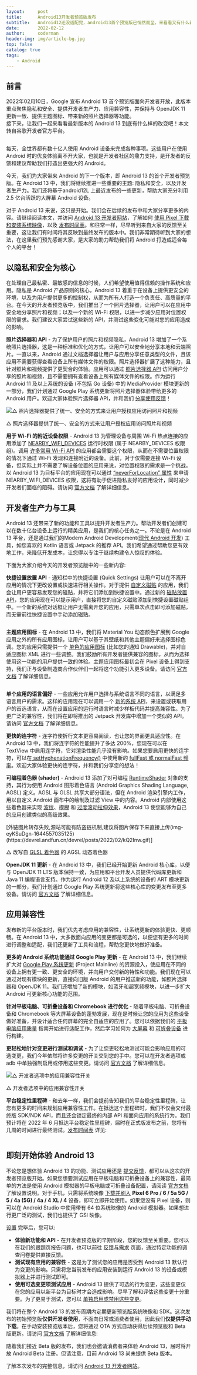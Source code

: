 ```yaml
---
layout:     post
title:      Android13开发者预览版发布
subtitle:   Android12还没适配完，android13首个预览版已悄然而至，来看看又有什么新特性吧
date:       2022-02-12
author:     coderman
header-img: img/article-bg.jpg
top: false
catalog: true 
tags:
    - Android
---
```


<h2><a id="前言"></a><strong>前言</strong></h2> 
2022年02月10日，Google 宣布 Android 13 首个预览版面向开发者开放，此版本重点聚焦隐私和安全、提供开发者生产力、应用兼容性，并保持与 OpenJDK 11 更新一致、提供主题图标、带来新的照片选择器等功能。<br>
接下来，让我们一起来看看最新版本的 Android 13 到底有什么样的改变吧！本文转自谷歌开发者官方平台。
<p><img src="https://img-blog.csdnimg.cn/img_convert/6f84c6da15331cb0b4e35ba1b8d4f307.png" alt="" /></p> 
<p>每天&#xff0c;全世界都有数十亿人使用 Android 设备来完成各种事项。这些用户在使用 Android 时的优良体验离不开大家&#xff0c;也就是开发者社区的鼎力支持&#xff0c;是开发者的反馈和建议帮助我们打造出更强大的 Android。</p> 
<p>今天&#xff0c;我们为大家带来 Android 的下一个版本&#xff0c;即 Android 13 的首个开发者预览版。在 Android 13 中&#xff0c;我们将继续推进一些重要的主题: 隐私和安全&#xff0c;以及开发者生产力。我们还将基于android12L 上最近发布的一些更新，帮助大家充分利用 2.5 亿台活跃的大屏幕 Android 设备。</p> 
<p>对于 Android 13 来说&#xff0c;这只是开始。我们会在后续的发布中和大家分享更多的内容。请继续阅读本文&#xff0c;并访问 <a href="https://developer.android.google.cn/about/versions/13">Android 13 开发者网站</a>&#xff0c;了解如何 <a href="https://developer.android.google.cn/about/versions/13/download">使用 Pixel 下载和安装系统映像</a>&#xff0c;以及 <a href="https://developer.android.google.cn/about/versions/13/overview#timeline">发布时间表</a>。和往常一样&#xff0c;尽早听到来自大家的反馈至关重要&#xff0c;这让我们有时间将其反映到最终发布的版本中。我们非常期待听到大家的想法&#xff0c;在这里我们预先感谢大家&#xff0c;是大家的助力帮助我们将 Android 打造成适合每个人的平台&#xff01;</p> 
<h2><a id="_10"></a><strong>以隐私和安全为核心</strong></h2> 
<p>在处理自己最私密、最敏感的信息的时候&#xff0c;人们希望使用值得信赖的操作系统和应用。隐私是 Android 产品原则的核心&#xff0c;Android 13 着重于在设备上提供更安全的环境&#xff0c;以及为用户提供更多的控制权&#xff0c;从而为所有人打造一个负责任、高质量的平台。在今天的开发者预览版中&#xff0c;我们推出了一个照片选择器&#xff0c;让用户可以在应用中安全地分享照片和视频&#xff1b;以及一个新的 Wi-Fi 权限&#xff0c;以进一步减少应用对位置权限的需求。我们建议大家尝试这些新的 API&#xff0c;并测试这些变化可能对您的应用造成的影响。</p> 
<p><strong>照片选择器和 API</strong> - 为了保护用户的照片和视频隐私&#xff0c;Android 13 增加了一个系统照片选择器&#xff0c;这是一种标准和优化的方式&#xff0c;让用户可以安全地分享本地和云端照片。一直以来&#xff0c;Android 通过文档选择器让用户与应用分享任意类型的文件&#xff0c;且该应用不需要获得查看设备上所有媒体文件的权限。照片选择器扩展了这种能力&#xff0c;且针对照片和视频提供了更契合的体验。应用可以通过 <a href="https://developer.android.google.cn/about/versions/13/features/photopicker">照片选择器 API</a> 访问用户分享的照片和视频&#xff0c;且不需要拥有查看设备上所有媒体文件的权限。作为运行 Android 11 及以上系统的设备 (不包括 Go 设备) 中的 MediaProvider 模块更新的一部分&#xff0c;我们计划通过 Google Play 系统更新将照片选择器体验带给更多的 Android 用户。欢迎大家体验照片选择器 API&#xff0c;并和我们 <a href="https://developer.android.google.cn/about/versions/13/feedback">分享使用反馈</a>&#xff01;</p> 
<p><img src="https://img-blog.csdnimg.cn/img_convert/ea8e60d27135660478ea88e46f6c242f.gif" alt="△ 照片选择器提供了统一、安全的方式来让用户授权应用访问照片和视频" /></p> 
<p>△ 照片选择器提供了统一、安全的方式来让用户授权应用访问照片和视频</p> 
<p><strong>用于 Wi-Fi 的附近设备权限</strong> - Android 13 为管理设备与周围 Wi-Fi 热点连接的应用添加了 <a href="https://developer.android.google.cn/reference/android/Manifest.permission.html#NEARBY_WIFI_DEVICES">NEARBY_WIFI_DEVICES</a> 运行时权限 (属于 NEARBY_DEVICES 权限组)。调用 <a href="https://developer.android.google.cn/about/versions/13/features/nearby-wifi-devices-permission#check-for-apis-that-require-permission">许多常用 Wi-Fi API</a> 的应用都会需要这个权限&#xff0c;从而在不需要位置权限的情况下通过 Wi-Fi 发现和连接附近的设备。此前&#xff0c;对于仅需要连接 Wi-Fi 设备&#xff0c;但实际上并不需要了解设备位置的应用来说&#xff0c;对位置权限的需求是一个挑战。以 Android 13 为目标平台的应用现在可以通过 <a href="https://developer.android.google.cn/reference/android/R.attr.html#usesPermissionFlags">“neverForLocation” 属性</a> 来申请 NEARBY_WIFI_DEVICES 权限&#xff0c;这将有助于促进隐私友好的应用设计&#xff0c;同时减少开发者们面临的阻碍。请访问 <a href="https://developer.android.google.cn/about/versions/13/behavior-changes-13#nearby-wifi-devices-permission">官方文档</a> 了解详细信息。</p> 
<h2><a id="_22"></a><strong>开发者生产力与工具</strong></h2> 
<p>Android 13 还带来了新的功能和工具以提升开发者生产力。帮助开发者们创建可以在数十亿台设备上运行的精美应用&#xff0c;是我们的核心任务之一。不论是在 Android 13 平台&#xff0c;还是通过我们的Modern Android Development(<a href="https://developer.android.google.cn/modern-android-development">现代 Android 开发</a>) 工具&#xff0c;如您喜欢的 Kotlin 语言或 Jetpack 的推荐 API。我们希望通过帮助您更有效地工作&#xff0c;来降低开发成本&#xff0c;让您得以专注于继续构建令人惊叹的体验。</p> 
<p>下面为大家介绍今天的开发者预览版中的一些新内容:</p> 
<p><strong>快捷设置放置 API</strong> - 通知栏中的快捷设置 (Quick Settings) 让用户可以在不离开应用的情况下更改设置或快速进行相关操作。对于提供 <a href="https://developer.android.google.cn/reference/android/service/quicksettings/TileService">自定义磁贴</a> 的应用&#xff0c;我们会让用户更容易发现您的磁贴&#xff0c;并将它们添加到快捷设置中。通过新的 <a href="https://developer.android.google.cn/reference/android/app/StatusBarManager#requestAddTileService%28android.content.ComponentName,%20java.lang.CharSequence,%20android.graphics.drawable.Icon,%20java.util.concurrent.Executor,%20java.util.function.Consumer%3Cjava.lang.Integer%3E%29">磁贴放置 API</a>&#xff0c;您的应用现在可以提示用户&#xff0c;直接将您的自定义磁贴添加到快捷设置磁贴组中。一个新的系统对话框让用户无需离开您的应用&#xff0c;只需单次点击即可添加磁贴&#xff0c;而无需前往快捷设置中手动添加磁贴。</p> 
<p><img src="https://img-blog.csdnimg.cn/img_convert/63791812fada80675dba90043f0daf34.png" alt="" /></p> 
<p><strong>主题应用图标</strong> - 在 Android 13 中&#xff0c;我们将 Material You 动态颜色扩展到 Google 应用之外的所有应用图标&#xff0c;让用户可以基于其壁纸和其他主题偏好来选择图标色调。您的应用只需提供一个 <a href="https://developer.android.google.cn/about/versions/13/features#themed-app-icon-specs">单色的应用图标</a> (比如您的通知 Drawable)&#xff0c;并对自适应图标 XML 进行一些调整。我们鼓励所有开发者提供兼容的图标&#xff0c;从而为选择使用这一功能的用户提供一致的体验。主题应用图标最初会在 Pixel 设备上得到支持&#xff0c;我们正与设备制造商合作伙伴们一起将这个功能引入更多设备。请访问 <a href="https://developer.android.google.cn/about/versions/13/features#themed-app-icons">官方文档</a> 了解详细信息。</p> 
<p><img src="https://img-blog.csdnimg.cn/img_convert/21acd83811966679a4888adde96f2609.png" alt="" /></p> 
<p><strong>单个应用的语言偏好</strong> - 一些应用允许用户选择与系统语言不同的语言&#xff0c;以满足多语言用户的需求。这样的应用现在可以调用一个 <a href="https://developer.android.google.cn/reference/android/app/LocaleManager">新的系统 API</a>&#xff0c;来设置或获取用户的首选语言&#xff0c;从而在设置应用的运行时语言时减少样板代码并提高兼容性。为了更广泛的兼容性&#xff0c;我们将在即将推出的 Jetpack 开发库中增加一个类似的 API。请访问 <a href="https://developer.android.google.cn/about/versions/13/features/app-languages">官方文档</a> 了解详细信息。</p> 
<p><strong>更快的连字符</strong> - 连字符使折行文本更容易阅读&#xff0c;也让您的界面更具适应性。在 Android 13 中&#xff0c;我们将连字符的性能提升了多达 200%&#xff0c;您现在可以在 TextView 中启用连字符&#xff0c;它对渲染性能几乎没有影响。如果您要启用更快的连字符&#xff0c;可以在<a href="https://developer.android.google.cn/reference/android/widget/TextView#setHyphenationFrequency%28int%29"> setHyphenationFrequency()</a> 中使用新的 <a href="https://developer.android.google.cn/reference/android/widget/TextView#attr_android:hyphenationFrequency">fullFast 或 normalFast 频率</a>。欢迎大家体验更快的连字符&#xff0c;并和我们分享您的想法&#xff01;</p> 
<p><strong>可编程着色器 (shader)</strong> - Android 13 添加了对可编程 <a href="https://developer.android.google.cn/reference/android/graphics/RuntimeShader">RuntimeShader</a> 对象的支持&#xff0c;其行为使用 Android 图形着色语言 (Android Graphics Shading Language, AGSL) 定义。AGSL 与 GLSL 共享大部分语法&#xff0c;但在 Android 渲染引擎内工作&#xff0c;用以自定义 Android 画布中的绘制及过滤 View 中的内容。Android 内部使用这些着色器来实现 <a href="https://cs.android.com/android/platform/superproject/&#43;/master:frameworks/base/graphics/java/android/graphics/drawable/RippleShader.java;l&#61;24?q&#61;RippleShader&amp;sq&#61;">波纹</a>、<a href="https://cs.android.com/android/platform/superproject/&#43;/master:frameworks/native/libs/renderengine/skia/filters/BlurFilter.cpp?q&#61;RuntimeShader&amp;ss&#61;android%2Fplatform%2Fsuperproject&amp;start&#61;21">模糊</a> 和 <a href="https://cs.android.com/android/platform/superproject/&#43;/master:frameworks/base/tests/HwAccelerationTest/src/com/android/test/hwui/StretchShaderActivity.java?q&#61;RuntimeShader&amp;ss&#61;android%2Fplatform%2Fsuperproject&amp;start&#61;11">过度滚动拉伸效果</a>&#xff0c;Android 13 使您能够为自己的应用创建类似的高级效果。</p> 
<p>[外链图片转存失败,源站可能有防盗链机制,建议将图片保存下来直接上传(img-eyKSuDgn-1644557035125)(https://devrel.andfun.cn/devrel/posts/2022/02/kQ2Inw.gif)]</p> 
<p>△ 改写自 <a href="https://twitter.com/notargs/status/1250468645030858753">GLSL 着色器</a> 的 AGSL 动态着色器</p> 
<p><strong>OpenJDK 11 更新</strong> - 在 Android 13 中&#xff0c;我们已经开始更新 Android 核心库&#xff0c;以便与 OpenJDK 11 LTS 版本保持一致&#xff0c;为应用和平台开发人员提供代码库更新和 Java 11 编程语言支持。作为运行 Android 12 及以上系统的设备的 ART 模块更新的一部分&#xff0c;我们计划通过 Google Play 系统更新将这些核心库的变更发布至更多设备。请访问 <a href="https://developer.android.google.cn/about/versions/13/features#core-libraries">官方文档</a> 了解详细信息。</p> 
<h2><a id="_48"></a><strong>应用兼容性</strong></h2> 
<p>发布新的平台版本时&#xff0c;我们优先考虑应用的兼容性&#xff0c;让系统更新的体验更快、更顺畅。在 Android 13 中&#xff0c;大多数面向应用的变更都是可选的&#xff0c;以便您有更多的时间进行调整和适配&#xff0c;我们还更新了工具和流程&#xff0c;帮助您更快地做好准备。</p> 
<p><strong>更多的 Android 系统功能通过 Google Play 更新</strong> - 在 Android 13 中&#xff0c;我们继续扩大对 <a href="https://android-developers.googleblog.com/2019/05/fresher-os-with-projects-treble-and-mainline.html">Google Play 系统更新</a> (Project Mainline) 的资源投入&#xff0c;使应用在不同的设备上拥有更一致、更安全的环境&#xff0c;并向用户交付新的特性和功能。我们现在可以通过对现有模块的更新&#xff0c;直接向旧版 Android 的用户推送新的功能&#xff0c;如照片选择器和 OpenJDK 11。我们还增加了新的模块&#xff0c;如蓝牙和超宽频模块&#xff0c;以进一步扩大 Android 可更新核心功能的范围。</p> 
<p><strong>针对平板电脑、可折叠设备和 Chromebook 进行优化</strong> - 随着平板电脑、可折叠设备和 Chromebook 等大屏幕设备的蓬勃发展&#xff0c;现在是时候让您的应用为这些设备做好准备&#xff0c;并设计适合任何屏幕的完全自适应的应用了。您可以依据我们的 <a href="https://developer.android.google.cn/docs/quality-guidelines/tablet-app-quality">平板电脑应用质量</a> 指南开始进行适配工作&#xff0c;然后学习如何为 <a href="https://developer.android.google.cn/guide/topics/large-screens/get-started-with-large-screens">大屏幕</a> 和 <a href="https://developer.android.google.cn/guide/topics/ui/foldables">可折叠设备</a> 进行构建。</p> 
<p><strong>更轻松地针对变更进行测试和调试</strong> - 为了让您更轻松地测试可能会影响应用的可选变更&#xff0c;我们今年依然将许多变更的开关交到您的手中。您可以在开发者选项或 adb 中单独强制启用或停用这些变更。请访问 <a href="https://developer.android.google.cn/about/versions/13/reference/compat-framework-changes">官方文档</a> 了解详细信息。</p> 
<p><img src="https://img-blog.csdnimg.cn/img_convert/8644afebf51d926977a93fea9e9ea020.png" alt="△ 开发者选项中的应用兼容性开关" /></p> 
<p>△ 开发者选项中的应用兼容性开关</p> 
<p><strong>平台稳定性里程碑</strong> - 和去年一样&#xff0c;我们会提前告知我们的平台稳定性里程碑&#xff0c;让您有更多的时间来规划应用兼容性工作。在抵达这个里程碑时&#xff0c;我们不仅会交付最终版 SDK/NDK API&#xff0c;而且还会锁定最终的内部 API 和面向应用的系统行为。我们预计将在 2022 年 6 月抵达平台稳定性里程碑&#xff0c;届时在正式版发布之前&#xff0c;您将有几周的时间进行最终测试。<a href="https://developer.android.google.cn/about/versions/13/overview">发布时间表</a> 详见:</p> 
<p><img src="https://img-blog.csdnimg.cn/img_convert/7bba34af7ab79109ee4ebcaaaa736e5e.png" alt="" /></p> 
<h2><a id="_Android_13_66"></a><strong>即刻开始体验 Android 13</strong></h2> 
<p>不论您是想体验 Android 13 的功能、测试应用还是 <a href="https://developer.android.google.cn/about/versions/13/feedback">提交反馈</a>&#xff0c;都可以从这次的开发者预览版开始。如果您想要测试应用在平板电脑和可折叠设备上的兼容性&#xff0c;最简单的方法是使用 Android 模拟器的平板电脑或可折叠设备配置&#xff0c;请阅读 <a href="https://developer.android.google.cn/about/versions/13/get">官方文档</a> 了解设置说明。对于手机&#xff0c;只需将系统映像 <a href="https://developer.android.google.cn/about/versions/13/download">下载并刷入</a> <strong>Pixel 6 Pro / 6 / 5a 5G / 5 / 4a (5G) / 4a / 4 XL / 4</strong> 设备&#xff0c;即可立即开始使用。如果您没有 Pixel 设备&#xff0c;则可以在 Android Studio 中使用带有 64 位系统映像的 Android 模拟器。如果想进行更广泛的测试&#xff0c;我们也提供了 GSI 映像。</p> 
<p><a href="https://developer.android.google.cn/about/versions/13/setup-sdk">设置</a> 完毕后&#xff0c;您可以:</p> 
<ul><li><strong>体验新功能和 API</strong> - 在开发者预览版的早期阶段&#xff0c;您的反馈至关重要。您可以在我们的跟踪页报告问题&#xff0c;也可以前往 <a href="https://developer.android.google.cn/about/versions/13/feedback">反馈与需求</a> 页面&#xff0c;通过特定功能的调查问卷提供直接反馈。</li><li><strong>测试现有应用的兼容性</strong> - 这是为了测试您的应用是否受到 Android 13 默认行为变更的影响。只需将您当前发布的应用安装到运行 Android 13 的设备或模拟器上并进行测试即可。</li><li><strong>使用可选变更项测试应用</strong> - Android 13 提供了可选的行为变更&#xff0c;这些变更仅在您的应用以新平台为目标时才会造成影响。尽早了解和评估这些变更十分重要。为了更易于测试&#xff0c;您可以 <a href="https://developer.android.google.cn/about/versions/13/reference/compat-framework-changes">单独启用或禁用这些变更</a>。</li></ul> 
<p>我们将在整个 Android 13 的发布周期内定期更新预览版系统映像和 SDK。这次发布的初始预览版<strong>仅供开发者使用</strong>&#xff0c;不面向日常或消费者使用&#xff0c;因此我们<strong>仅提供手动下载</strong>。在手动安装预览版本后&#xff0c;您将通过 OTA 方式自动获得后续预览版和 Beta 版更新。请访问 <a href="https://developer.android.google.cn/about/versions/13/get">官方文档</a> 了解详细信息:</p> 
<p>随着我们接近 Beta 版的发布&#xff0c;我们也会邀请消费者来体验 Android 13&#xff0c;届时将开放 Android Beta 注册。但请注意&#xff0c;目前 Android 13 尚未提供 Beta 版本。</p> 
<p>了解本次发布的完整信息&#xff0c;请访问 <a href="https://developer.android.google.cn/about/versions/13">Android 13 开发者网站</a>。</p>        
